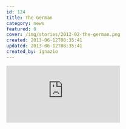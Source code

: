 ```yaml
---
id: 124
title: The German
category: news
featured: 0
cover: /img/stories/2012-02-the-german.png
created: 2013-06-12T08:35:41
updated: 2013-06-12T08:35:41
created_by: ignazio
---
```


<iframe src="https://player.vimeo.com/video/31202906" frameborder="0" allow="fullscreen" allowfullscreen class="w-full"></iframe>
